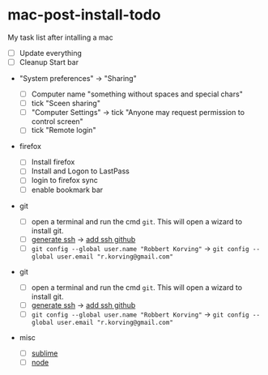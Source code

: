 # mac-post-install-todo

My task list after intalling a mac

-   [ ] Update everything
-   [ ] Cleanup Start bar
-   "System preferences" -> "Sharing"

    -   [ ] Computer name "something without spaces and special chars"
    -   [ ] tick "Sceen sharing"
    -   [ ] "Computer Settings" -> tick "Anyone may request permission to control screen"
    -   [ ] tick "Remote login"

-   firefox

    -   [ ] Install firefox
    -   [ ] Install and Logon to LastPass
    -   [ ] login to firefox sync
    -   [ ] enable bookmark bar

-   git

    -   [ ] open a terminal and run the cmd `git`. This will open a wizard to install git.
    -   [ ] [generate ssh](https://gist.github.com/robkorv/592b46e8ff9742d74ca4a3f894857dee) -> [add ssh github](https://github.com/settings/ssh)
    -   [ ] `git config --global user.name "Robbert Korving"` -> `git config --global user.email "r.korving@gmail.com"`

-   git

    -   [ ] open a terminal and run the cmd `git`. This will open a wizard to install git.
    -   [ ] [generate ssh](https://gist.github.com/robkorv/592b46e8ff9742d74ca4a3f894857dee) -> [add ssh github](https://github.com/settings/ssh)
    -   [ ] `git config --global user.name "Robbert Korving"` -> `git config --global user.email "r.korving@gmail.com"`

-   misc

    -   [ ] [sublime](https://www.sublimetext.com/)
    -   [ ] [node](https://nodejs.org/en/download/)
